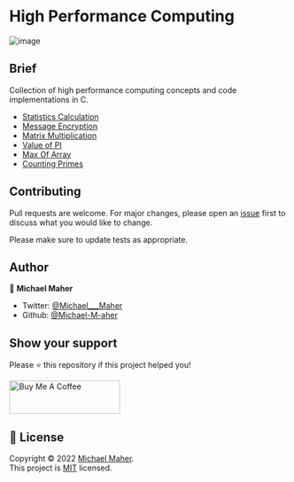 

# High Performance Computing

![image](https://i.ytimg.com/vi/q7sgzDH1cR8/maxresdefault.jpg?sqp=-oaymwEmCIAKENAF8quKqQMa8AEB-AHUBoAC4AOKAgwIABABGDwgXShyMA8=&rs=AOn4CLCGccTsYK4brrROVV75Nhk3yVmG1w)

## Brief
Collection of high performance computing concepts and code implementations in C.

- [Statistics Calculation](https://github.com/Michael-M-aher/High-Performance-Computing/tree/main/Statistics%20Calculation)
- [Message Encryption](https://github.com/Michael-M-aher/High-Performance-Computing/tree/main/Message%20Encryption)
- [Matrix Multiplication](https://github.com/Michael-M-aher/High-Performance-Computing/tree/main/Matrix%20Multiplication)
- [Value of PI](https://github.com/Michael-M-aher/High-Performance-Computing/tree/main/Value%20of%20PI)
- [Max Of Array](https://github.com/Michael-M-aher/High-Performance-Computing/tree/main/Max%20Of%20Array)
- [Counting Primes](https://github.com/Michael-M-aher/High-Performance-Computing/tree/main/Counting%20Primes)


## Contributing
Pull requests are welcome. For major changes, please open an [issue](https://github.com/Michael-M-aher/High-Performance-Computing/issues) first to discuss what you would like to change.

Please make sure to update tests as appropriate.


## Author

👤 **Michael Maher**

- Twitter: [@Michael___Maher](https://twitter.com/Michael___Maher)
- Github: [@Michael-M-aher](https://github.com/Michael-M-aher)

## Show your support

Please ⭐️ this repository if this project helped you!

<a href="https://www.buymeacoffee.com/michael.maher" target="_blank"><img src="https://cdn.buymeacoffee.com/buttons/v2/default-yellow.png" alt="Buy Me A Coffee" height="60px" width="200" ></a>

## 📝 License

Copyright © 2022 [Michael Maher](https://github.com/Michael-M-aher).<br />
This project is [MIT](https://github.com/Michael-M-aher/High-Performance-Computing/blob/main/LICENSE) licensed.
